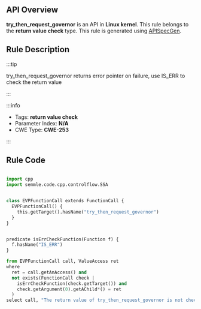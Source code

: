 ---
---


## API Overview
**try_then_request_governor** is an API in **Linux kernel**. This rule belongs to the **return value check** type. This rule is generated using [APISpecGen](../../tools/APISpecGen).
## Rule Description

:::tip

try_then_request_governor returns error pointer on failure, use IS_ERR to check the return value

:::

:::info

- Tags: **return value check**
- Parameter Index: **N/A**
- CWE Type: **CWE-253**

:::

## Rule Code
```python

import cpp
import semmle.code.cpp.controlflow.SSA


class EVPFunctionCall extends FunctionCall {
  EVPFunctionCall() {
    this.getTarget().hasName("try_then_request_governor")
  }
}


predicate isErrCheckFunction(Function f) {
  f.hasName("IS_ERR") 
}

from EVPFunctionCall call, ValueAccess ret
where
  ret = call.getAnAccess() and
  not exists(FunctionCall check |
    isErrCheckFunction(check.getTarget()) and
    check.getArgument(0).getAChild*() = ret
  )
select call, "The return value of try_then_request_governor is not checked with IS_ERR."
    
```